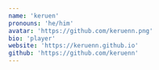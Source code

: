 ```yaml
---
name: 'keruen'
pronouns: 'he/him'
avatar: 'https://github.com/keruenn.png'
bio: 'player'
website: 'https://keruenn.github.io'
github: 'https://github.com/keruenn'
---
```

